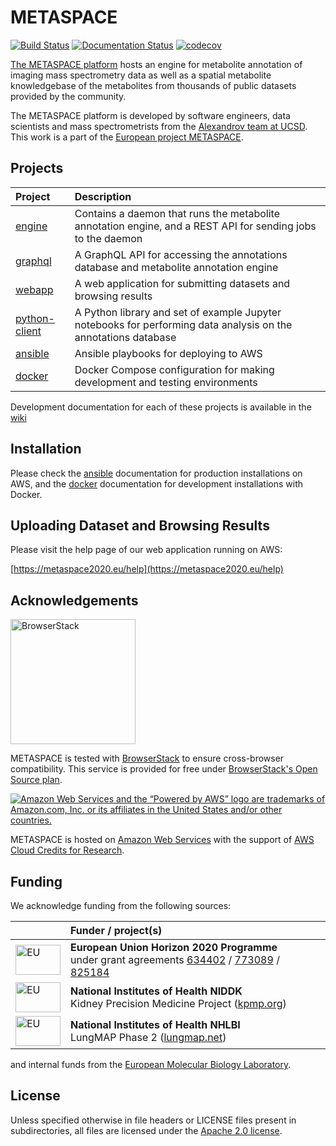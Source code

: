 # METASPACE

[![Build Status](https://circleci.com/gh/metaspace2020/metaspace.svg?style=svg)](https://circleci.com/gh/metaspace2020/metaspace) [![Documentation Status](https://readthedocs.org/projects/sm-distributed/badge/?version=latest)](http://sm-distributed.readthedocs.org/en/latest/?badge=latest) [![codecov](https://codecov.io/gh/metaspace2020/metaspace/branch/master/graph/badge.svg)](https://codecov.io/gh/metaspace2020/metaspace)

[The METASPACE platform](http://metaspace2020.eu/) hosts an engine for
 metabolite annotation of imaging mass spectrometry data as well as a
 spatial metabolite knowledgebase of the metabolites from thousands of
 public datasets provided by the community.

The METASPACE platform is developed by software engineers, data scientists and
 mass spectrometrists from the [Alexandrov team at UCSD](https://ateam.ucsd.edu/).
 This work is a part of the [European project METASPACE](https://cordis.europa.eu/project/id/634402).

## Projects

| Project | Description |
| :--- | :--- |
| [engine](metaspace/engine) | Contains a daemon that runs the metabolite annotation engine, and a REST API for sending jobs to the daemon |
| [graphql](metaspace/graphql) | A GraphQL API for accessing the annotations database and metabolite annotation engine |
| [webapp](metaspace/webapp) | A web application for submitting datasets and browsing results |
| [python-client](metaspace/python-client) | A Python library and set of example Jupyter notebooks for performing data analysis on the annotations database |
| [ansible](ansible) | Ansible playbooks for deploying to AWS |
| [docker](docker) | Docker Compose configuration for making development and testing environments |

Development documentation for each of these projects is available in the [wiki](https://github.com/metaspace2020/metaspace/wiki)

## Installation
Please check the [ansible](https://github.com/metaspace2020/metaspace/wiki/Ansible-server-provisioning-and-deployment)
documentation for production installations on AWS,
and the [docker](https://github.com/metaspace2020/metaspace/wiki/Docker-dev-environments)
documentation for development installations with Docker.

## Uploading Dataset and Browsing Results
Please visit the help page of our web application running on AWS:

[https://metaspace2020.eu/help](https://metaspace2020.eu/help)

## Acknowledgements
[<img src="https://user-images.githubusercontent.com/26366936/42039120-f008e4c6-7aec-11e8-97ea-87e48bf7bc1c.png" alt="BrowserStack" width="200">](https://www.browserstack.com)

METASPACE is tested with [BrowserStack](https://www.browserstack.com) to ensure cross-browser compatibility.
This service is provided for free under [BrowserStack's Open Source plan](https://www.browserstack.com/open-source).

[![Amazon Web Services and the “Powered by AWS” logo are trademarks of Amazon.com, Inc. or its affiliates in the United States and/or other countries.](https://d0.awsstatic.com/logos/powered-by-aws.png)](https://aws.amazon.com)

METASPACE is hosted on [Amazon Web Services](https://aws.amazon.com) with the support of [AWS Cloud Credits for Research](https://aws.amazon.com/research-credits/).

## Funding
We acknowledge funding from the following sources:

| | Funder / project(s) |
| :--- | :--- |
| <img src="https://metaspace2020.eu/img/Flag_of_Europe.80a3ee9f.svg" alt="EU" height="48" width="72"> | **European Union Horizon 2020 Programme** <br/> under grant agreements [634402](https://cordis.europa.eu/project/id/634402) / [773089](https://cordis.europa.eu/project/id/773089) / [825184](https://cordis.europa.eu/project/id/825184) |
| <img src="https://metaspace2020.eu/img/NIDDK.581b923e.svg" alt="EU" height="48" width="72"> | **National Institutes of Health NIDDK** <br/> Kidney Precision Medicine Project ([kpmp.org](https://kpmp.org/)) |
| <img src="https://metaspace2020.eu/img/NHLBI.6dbcd9a0.svg" alt="EU" height="48" width="72"> | **National Institutes of Health NHLBI** <br/> LungMAP Phase 2 ([lungmap.net](https://www.lungmap.net/)) |

and internal funds from the [European Molecular Biology Laboratory](https://www.embl.org/).

## License

Unless specified otherwise in file headers or LICENSE files present in subdirectories,
all files are licensed under the [Apache 2.0 license](LICENSE).
